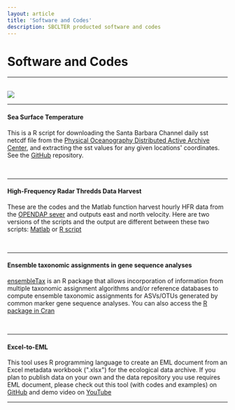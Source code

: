 ```yaml
---
layout: article
title: 'Software and Codes'
description: SBCLTER producted software and codes
---
```


<div id="main-container">
<div class="container-fluid">

<h1>Software and Codes</h1>

<hr/>
<br>
<img class="d-block w-100" src="/assets/img/software_icons.jpg">
<hr/>

<h4>Sea Surface Temperature</h4>
<div style="position: bottom: 5px;">
     <p>This is a R script for downloading the Santa Barbara Channel daily sst netcdf file from the <a href="https://podaac.jpl.nasa.gov/dataset/MUR-JPL-L4-GLOB-v4.1" target="_blank">Physical Oceanography Distributed Active Archive Center</a>, and extracting the sst values for any given locations' coordinates. See the <a href="https://github.com/lkuiucsb/Sea-Surface-temperature" target="_blank">GitHub</a> repository.</p>
</div>
<br>
<hr/>
<h4>High-Frequency Radar Thredds Data Harvest</h4>
<div style="position: bottom: 5px;">
     <p>These are the codes and the Matlab function harvest hourly HFR data from the <a href="https://hfrnet-tds.ucsd.edu/thredds/catalog.html" target="_blank">OPENDAP sever</a> and outputs east and north velocity. Here are two versions of the scripts and the output are different between these two scripts: <a href="https://github.com/brianemery/get_hfr_from_thredds" target="_blank">Matlab</a> or <a href="https://github.com/lkuiucsb/HFR_Harvest_plot" target="_blank">R script</a></p>
</div>
<br>
<hr/>
<h4>Ensemble taxonomic assignments in gene sequence analyses</h4>
<div style="position: bottom: 5px;">
     <p><a href="https://github.com/dcat4/ensembleTax" target="_blank">ensembleTax</a> is an R package that allows incorporation of information from multiple taxonomic assignment algorithms and/or reference databases to compute ensemble taxonomic assignments for ASVs/OTUs generated by common marker gene sequence analyses. You can also access the <a href="https://cran.rstudio.com/web/packages/ensembleTax/index.html" target="_blank">R package in Cran</a></p>
<br>
</div>
<hr/>

<h4>Excel-to-EML</h4>

<div style="position: bottom: 5px;">
     <p>This tool uses R programming language to create an EML document from an Excel metadata workbook (".xlsx") for the ecological data archive. If you plan to publish data on your own and the data repository you use requires EML document, please check out this tool (with codes and examples) on <a href="https://github.com/lkuiucsb/Excel-to-EML" target="_blank">GitHub</a> and demo video on <a href="https://www.youtube.com/watch?v=rn8Uee49LsM&t=1s" target="_blank">YouTube</a> </p>
</div>

<hr/>